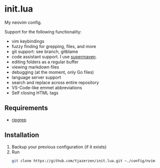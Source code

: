 # init.lua

My neovim config.

Support for the following functionality:

- vim keybindings
- fuzzy finding for grepping, files, and more
- git support: see branch, gitblame
- code assistant support. I use [supermaven](https://supermaven.com/).
- editing folders as a regular buffer
- viewing markdown files
- debugging (at the moment, only Go files)
- language server support
- search and replace across entire repository
- VS-Code-like emmet abbreviations
- Self closing HTML tags

## Requirements

- [ripgrep](https://github.com/BurntSushi/ripgrep)

## Installation

1. Backup your previous configuration (if it exists)
2. Run
   ```sh
   git clone https://github.com/tjazerzen/init.lua.git ~./config/nvim
   ```
